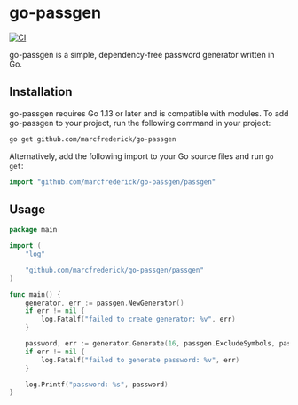 # go-passgen

[![CI](https://github.com/marcfrederick/go-passgen/actions/workflows/ci.yml/badge.svg)](https://github.com/marcfrederick/go-passgen/actions/workflows/test.yml)

go-passgen is a simple, dependency-free password generator written in Go.

## Installation

go-passgen requires Go 1.13 or later and is compatible with modules.
To add go-passgen to your project, run the following command in your project:

```bash
go get github.com/marcfrederick/go-passgen
```

Alternatively, add the following import to your Go source files and run `go get`:

```go
import "github.com/marcfrederick/go-passgen/passgen"
```

## Usage

```go
package main

import (
	"log"

	"github.com/marcfrederick/go-passgen/passgen"
)

func main() {
	generator, err := passgen.NewGenerator()
	if err != nil {
		log.Fatalf("failed to create generator: %v", err)
	}

	password, err := generator.Generate(16, passgen.ExcludeSymbols, passgen.ExcludeDigits)
	if err != nil {
		log.Fatalf("failed to generate password: %v", err)
	}

	log.Printf("password: %s", password)
}
```
